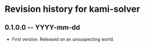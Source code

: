 # Revision history for kami-solver

## 0.1.0.0  -- YYYY-mm-dd

* First version. Released on an unsuspecting world.
